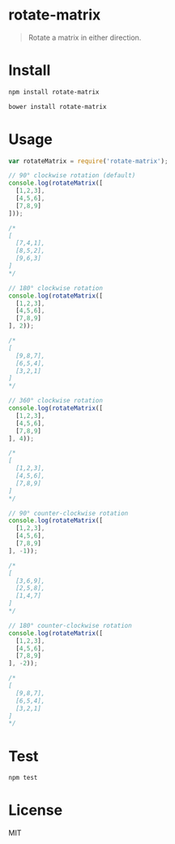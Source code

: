 # rotate-matrix

> Rotate a matrix in either direction.

# Install

```bash
npm install rotate-matrix
```

```bash
bower install rotate-matrix
```

# Usage

```javascript
var rotateMatrix = require('rotate-matrix');

// 90° clockwise rotation (default)
console.log(rotateMatrix([
  [1,2,3],
  [4,5,6],
  [7,8,9]
]));

/*
[
  [7,4,1],
  [8,5,2],
  [9,6,3]
]
*/

// 180° clockwise rotation
console.log(rotateMatrix([
  [1,2,3],
  [4,5,6],
  [7,8,9]
], 2));

/*
[
  [9,8,7],
  [6,5,4],
  [3,2,1]
]
*/

// 360° clockwise rotation
console.log(rotateMatrix([
  [1,2,3],
  [4,5,6],
  [7,8,9]
], 4));

/*
[
  [1,2,3],
  [4,5,6],
  [7,8,9]
]
*/

// 90° counter-clockwise rotation
console.log(rotateMatrix([
  [1,2,3],
  [4,5,6],
  [7,8,9]
], -1));

/*
[
  [3,6,9],
  [2,5,8],
  [1,4,7]
]
*/

// 180° counter-clockwise rotation
console.log(rotateMatrix([
  [1,2,3],
  [4,5,6],
  [7,8,9]
], -2));

/*
[
  [9,8,7],
  [6,5,4],
  [3,2,1]
]
*/
```

# Test

```bash
npm test
```

# License

MIT
